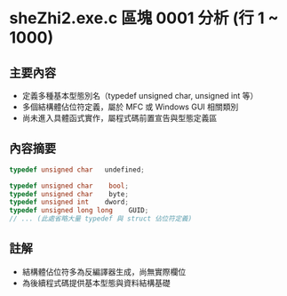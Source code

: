 # sheZhi2.exe.c 區塊 0001 分析 (行 1 ~ 1000)

## 主要內容
- 定義多種基本型態別名（typedef unsigned char, unsigned int 等）
- 多個結構體佔位符定義，屬於 MFC 或 Windows GUI 相關類別
- 尚未進入具體函式實作，屬程式碼前置宣告與型態定義區

## 內容摘要
```c
typedef unsigned char   undefined;

typedef unsigned char    bool;
typedef unsigned char    byte;
typedef unsigned int    dword;
typedef unsigned long long    GUID;
// ... (此處省略大量 typedef 與 struct 佔位符定義)
```

## 註解
- 結構體佔位符多為反編譯器生成，尚無實際欄位
- 為後續程式碼提供基本型態與資料結構基礎
